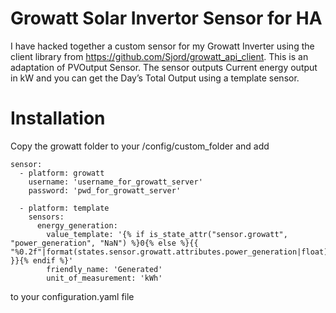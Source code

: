 # Growatt Solar Invertor Sensor for HA
I have hacked together a custom sensor for my Growatt Inverter using the client library from https://github.com/Sjord/growatt_api_client. This is an adaptation of PVOutput Sensor.
The sensor outputs Current energy output in kW and you can get the Day’s Total Output using a template sensor.
# Installation
Copy the growatt folder to your /config/custom_folder and add
```
sensor:
  - platform: growatt
    username: 'username_for_growatt_server'
    password: 'pwd_for_growatt_server'

  - platform: template
    sensors:
      energy_generation:
        value_template: '{% if is_state_attr("sensor.growatt", "power_generation", "NaN") %}0{% else %}{{ "%0.2f"|format(states.sensor.growatt.attributes.power_generation|float) }}{% endif %}'
        friendly_name: 'Generated'
        unit_of_measurement: 'kWh'
 ```
 to your configuration.yaml file
